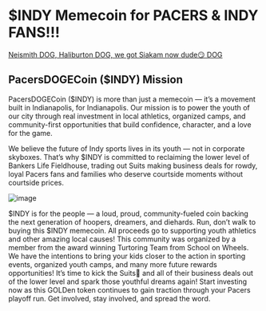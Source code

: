 # $INDY Memecoin for PACERS & INDY FANS!!!
[Neismith DOG, Haliburton DOG, we got Siakam now dude😏 DOG](https://fox59.com/sports/pacers/pacers-top-bucks-in-nail-biter-at-gainbridge-fieldhouse-claim-series-lead/) 

## PacersDOGECoin ($INDY) Mission
PacersDOGECoin ($INDY) is more than just a memecoin — it’s a movement built in Indianapolis, for Indianapolis. Our mission is to power the youth of our city through real investment in local athletics, organized camps, and community-first opportunities that build confidence, character, and a love for the game.

We believe the future of Indy sports lives in its youth — not in corporate skyboxes. That’s why $INDY is committed to reclaiming the lower level of Bankers Life Fieldhouse, trading out Suits making business deals for rowdy, loyal Pacers fans and families who deserve courtside moments without courtside prices.

![image](https://github.com/user-attachments/assets/1fb8b721-72a1-4ecd-ab18-110b4217caea)

$INDY is for the people — a loud, proud, community-fueled coin backing the next generation of hoopers, dreamers, and diehards.
Run, don’t walk to buying this $INDY memecoin. All proceeds go to supporting youth athletics and other amazing local causes! This community was organized by a member from the award winning Turtoring Team from School on Wheels. We have the intentions to bring your kids closer to the action in sporting events, organized youth camps, and many more future rewards opportunities! It’s time to kick the Suits💼 and all of their business deals out of the lower level and spark those youthful dreams again! Start investing now as this GOLDen token continues to gain traction through your Pacers playoff run. Get involved, stay involved, and spread the word.
